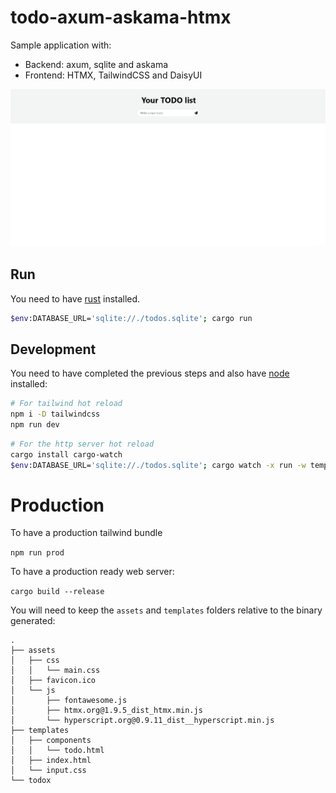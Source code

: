 # todo-axum-askama-htmx
Sample application with:
- Backend: axum, sqlite and askama
- Frontend: HTMX, TailwindCSS and DaisyUI

![How the application looks](workflow.gif)

## Run

You need to have [rust](https://www.rust-lang.org/) installed.

```bash
$env:DATABASE_URL='sqlite://./todos.sqlite'; cargo run
```

## Development

You need to have completed the previous steps and also have [node](https://nodejs.org/en/download) installed:

```bash
# For tailwind hot reload
npm i -D tailwindcss
npm run dev
```

```bash
# For the http server hot reload
cargo install cargo-watch
$env:DATABASE_URL='sqlite://./todos.sqlite'; cargo watch -x run -w templates -w src -w assets
```

# Production

To have a production tailwind bundle

`npm run prod`

To have a production ready web server:

`cargo build --release`

You will need to keep the `assets` and `templates` folders relative to the binary generated:

```
.
├── assets
│   ├── css
│   │   └── main.css
│   ├── favicon.ico
│   └── js
│       ├── fontawesome.js
│       ├── htmx.org@1.9.5_dist_htmx.min.js
│       └── hyperscript.org@0.9.11_dist__hyperscript.min.js
├── templates
│   ├── components
│   │   └── todo.html
│   ├── index.html
│   └── input.css
└── todox
```
